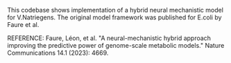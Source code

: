 This codebase shows implementation of a hybrid neural mechanistic model for V.Natriegens. The original model framework was published for E.coli by Faure et al.

REFERENCE:
Faure, Léon, et al. "A neural-mechanistic hybrid approach improving the predictive power of genome-scale metabolic models." Nature Communications 14.1 (2023): 4669.